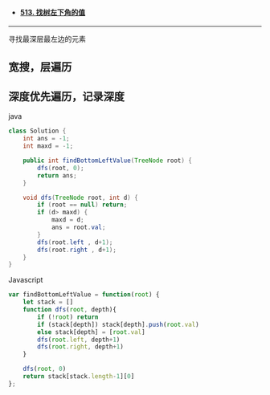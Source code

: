 - #### [513. 找树左下角的值](https://leetcode-cn.com/problems/find-bottom-left-tree-value/)

  

---



寻找最深层最左边的元素

## 宽搜，层遍历



## 深度优先遍历，记录深度



java

```java
class Solution {
    int ans = -1;
    int maxd = -1;

    public int findBottomLeftValue(TreeNode root) {
        dfs(root, 0);
        return ans;
    }

    void dfs(TreeNode root, int d) {
        if (root == null) return;
        if (d> maxd) {
            maxd = d;
            ans = root.val;
        }
        dfs(root.left , d+1);
        dfs(root.right , d+1);
    }
}
```



Javascript

```javascript
var findBottomLeftValue = function(root) {
    let stack = []
    function dfs(root, depth){
        if (!root) return
        if (stack[depth]) stack[depth].push(root.val)
        else stack[depth] = [root.val]
        dfs(root.left, depth+1)
        dfs(root.right, depth+1)
    }

    dfs(root, 0)
    return stack[stack.length-1][0]
};
```

